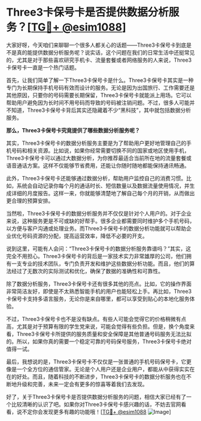# Three3卡保号卡是否提供数据分析服务？[[TG💪+ @esim1088](https://t.me/s/esim1088)]

大家好呀，今天咱们来聊聊一个很多人都关心的话题——Three3卡保号卡到底是不是真的能提供数据分析服务呢？说实话，这个问题在我们的日常生活中还挺常见的，尤其是对于那些喜欢研究手机卡、流量套餐或者网络服务的人来说，Three3卡保号卡一直是一个热门话题。

首先，让我们简单了解一下Three3卡保号卡是什么。Three3卡保号卡其实是一种专门为长期保持手机号码有效而设计的服务。无论是因为出国旅行、工作需要还是其他原因，只要你的号码需要长期保留，Three3卡保号卡就能派上用场。它可以帮助用户避免因为长时间不用号码而导致的号码被注销问题。不过，很多人可能并不知道，Three3卡保号卡背后其实还隐藏着不少“黑科技”，其中就包括数据分析服务。

**那么，Three3卡保号卡究竟提供了哪些数据分析服务呢？**

其实，Three3卡保号卡的数据分析服务主要是为了帮助用户更好地管理自己的手机号码和相关资源。比如说，如果你经常需要切换不同的国家或地区使用手机，Three3卡保号卡可以通过大数据分析，为你推荐最适合当前所在地的流量套餐或语音通话方案。这样不仅能够节省费用，还能让你随时随地都能保持通讯畅通。

此外，Three3卡保号卡还能够通过数据分析，帮助用户监控自己的消费习惯。比如，系统会自动记录你每个月的通话时长、短信数量以及数据流量使用情况，并生成详细的月度报告。这样一来，你就能够清楚地了解自己每个月的开销，从而做出更合理的预算安排。

当然啦，Three3卡保号卡的数据分析服务并不仅仅是针对个人用户的。对于企业来说，这种服务更是不可或缺的好帮手。很多企业都需要同时维护多个手机号码，以方便与客户沟通或处理业务。而Three3卡保号卡的数据分析功能就可以帮助企业优化号码资源的分配，提高运营效率，降低不必要的开支。

说到这里，可能有人会问：“Three3卡保号卡的数据分析服务靠谱吗？”其实，这完全不用担心。Three3卡保号卡的背后是一家技术实力非常雄厚的公司，他们拥有一支专业的技术团队，专门负责开发和维护这些数据分析功能。而且，他们的算法经过了无数次的实际测试和优化，确保了数据的准确性和可靠性。

除了数据分析服务，Three3卡保号卡还有很多其他的亮点。比如，它的操作界面非常简洁友好，即使是不太熟悉智能手机的用户也能轻松上手。再比如，Three3卡保号卡支持多语言服务，无论你是来自哪里，都可以享受到贴心的本地化服务体验。

不过，Three3卡保号卡也不是没有缺点。有些人可能会觉得它的价格稍微有点高，尤其是对于预算有限的学生党来说，可能会觉得有些负担。但是，换个角度来看，Three3卡保号卡所提供的服务质量和安全保障是其他普通号码服务无法比拟的。所以，如果你真的需要一个稳定可靠的号码保号服务，Three3卡保号卡绝对值得一试。

最后，我想说的是，Three3卡保号卡不仅仅是一张普通的手机号码保号卡，它更像是一个全方位的通信管家。无论是个人用户还是企业用户，都能从中获得实实在在的好处。而且，随着科技的不断进步，Three3卡保号卡的数据分析服务也在不断地升级和完善，未来一定会有更多的惊喜等着我们去发现。

好了，关于Three3卡保号卡是否提供数据分析服务的问题，相信大家已经有了一个比较清晰的认识了吧。如果你对Three3卡保号卡感兴趣的话，不妨去官网看看，说不定你会发现更多有趣的功能哦！[[TG💪+ @esim1088](https://t.me/s/esim1088) ![Image](https://i.postimg.cc/4NQfJmqS/Snipaste-2025-05-13-00-14-12.png)]